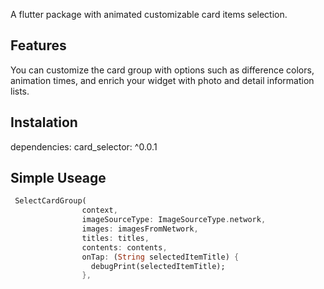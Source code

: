 <!-- 
This README describes the package. If you publish this package to pub.dev,
this README's contents appear on the landing page for your package.

For information about how to write a good package README, see the guide for
[writing package pages](https://dart.dev/guides/libraries/writing-package-pages). 

For general information about developing packages, see the Dart guide for
[creating packages](https://dart.dev/guides/libraries/create-library-packages)
and the Flutter guide for
[developing packages and plugins](https://flutter.dev/developing-packages). 
-->

A flutter package with animated customizable card items selection.

## Features

You can customize the card group with options such as difference colors, animation times, and enrich your widget with photo and detail information lists.

## Instalation

dependencies:
  card_selector: ^0.0.1

## Simple Useage
```dart
 SelectCardGroup(
                context,
                imageSourceType: ImageSourceType.network,
                images: imagesFromNetwork,
                titles: titles,
                contents: contents,
                onTap: (String selectedItemTitle) {
                  debugPrint(selectedItemTitle);
                },
```

